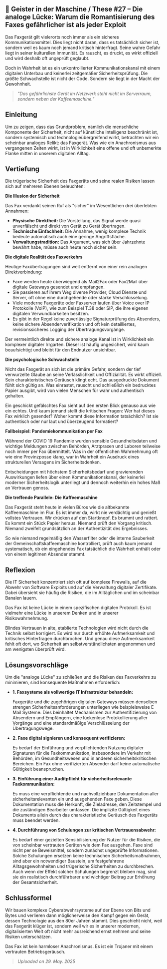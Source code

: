 ## 👻 Geister in der Maschine / These #27 – Die analoge Lücke: Warum die Romantisierung des Faxes gefährlicher ist als jeder Exploit

Das Faxgerät gilt vielerorts noch immer als ein sicheres Kommunikationsmittel. Dies liegt nicht daran, dass es tatsächlich sicher ist, sondern weil es kaum noch jemand kritisch hinterfragt. Seine wahre Gefahr liegt in seiner kulturellen Immunität. Es rauscht, es druckt, es wirkt offiziell und wird deshalb oft ungeprüft geglaubt.

Doch in Wahrheit ist es ein unkontrollierter Kommunikationskanal mit einem digitalen Unterbau und keinerlei zeitgemäßer Sicherheitsprüfung. Die größte Schwachstelle ist nicht der Code. Sondern sie liegt in der Macht der Gewohnheit.

> *"Das gefährlichste Gerät im Netzwerk steht nicht im Serverraum, sondern neben der Kaffeemaschine."*

## Einleitung

Um zu zeigen, dass das Grundproblem, nämlich die menschliche Komponente der Sicherheit, nicht auf künstliche Intelligenz beschränkt ist, sondern systemisch und technologieübergreifend wirkt, betrachten wir ein scheinbar analoges Relikt: das Faxgerät. Was wie ein Anachronismus aus vergangenen Zeiten wirkt, ist in Wirklichkeit eine offene und oft unbemerkte Flanke mitten in unserem digitalen Alltag.

## Vertiefung

Die trügerische Sicherheit des Faxgeräts und seine realen Risiken lassen sich auf mehreren Ebenen beleuchten:

   
**Die Illusion der Sicherheit**

  
Das Fax verdankt seinen Ruf als "sicher" im Wesentlichen drei überlebten Annahmen:

- **Physische Direktheit:** Die Vorstellung, das Signal werde quasi unverfälscht und direkt von Gerät zu Gerät übertragen.
- **Technische Einfachheit:** Die Annahme, wenig komplexe Technik bedeute automatisch auch eine geringe Angriffsfläche.
- **Verwaltungstradition:** Das Argument, was sich über Jahrzehnte bewährt habe, müsse auch heute noch sicher sein.
 
   
**Die digitale Realität des Faxverkehrs**

  
Heutige Faxübertragungen sind weit entfernt von einer rein analogen Direktverbindung:

- Faxe werden heute überwiegend als Mail2Fax oder Fax2Mail über digitale Gateways gesendet und empfangen.
- Sie passieren auf ihrem Weg diverse Provider, Cloud Dienste und Server, oft ohne eine durchgehende oder starke Verschlüsselung.
- Viele moderne Faxgeräte oder Faxserver laufen über Voice over IP Protokolle (VoIP), wie zum Beispiel T.38 oder SIP, die ihre eigenen digitalen Verwundbarkeiten besitzen.
- Es gibt in der Regel keine zuverlässige Signaturprüfung des Absenders, keine sichere Absenderverifikation und oft kein detailliertes, revisionssicheres Logging der Übertragungsvorgänge.
 
Der vermeintlich direkte und sichere analoge Kanal ist in Wirklichkeit ein komplexer digitaler Irrgarten. Dieser ist häufig ungesichert, wird kaum beaufsichtigt und bleibt für den Endnutzer unsichtbar.

   
**Die psychologische Schwachstelle**

  
Nicht das Faxgerät an sich ist die primäre Gefahr, sondern der tief verwurzelte Glaube an seine Verlässlichkeit und Offizialität. Es wirkt offiziell. Sein charakteristisches Geräusch klingt echt. Das ausgedruckte Dokument fühlt sich gültig an. Was einrastet, rauscht und schließlich ein bedrucktes Papier ausgibt, wird von vielen Menschen für wahr und authentisch gehalten.

Ein geschickt gefälschtes Fax sieht auf den ersten Blick genauso aus wie ein echtes. Und kaum jemand stellt die kritischen Fragen: Wer hat dieses Fax wirklich gesendet? Woher kommt diese Information tatsächlich? Ist sie authentisch oder nur laut und überzeugend formatiert?

   
**Fallbeispiel: Pandemiekommunikation per Fax**

  
Während der COVID 19 Pandemie wurden sensible Gesundheitsdaten und wichtige Meldungen zwischen Behörden, Arztpraxen und Laboren teilweise noch immer per Fax übermittelt. Was in der öffentlichen Wahrnehmung oft wie eine Provinzposse klang, war in Wahrheit ein Ausdruck eines strukturellen Versagens im Sicherheitsdenken.

Entscheidungen mit höchstem Sicherheitsbedarf und gravierenden Auswirkungen liefen über einen Kommunikationskanal, der keinerlei moderner Sicherheitslogik unterliegt und dennoch weiterhin ein hohes Maß an Vertrauen genoss.

   
**Die treffende Parallele: Die Kaffeemaschine**

  
Das Faxgerät steht heute in vielen Büros wie die altbekannte Kaffeemaschine im Flur. Es ist immer da, wirkt nie verdächtig und genießt vollstes Vertrauen. Wir drücken auf den Startknopf. Es brummt und rattert. Es kommt ein Stück Papier heraus. Niemand prüft den Vorgang kritisch. Niemand zweifelt grundsätzlich an der Authentizität des Ergebnisses.

So wie niemand regelmäßig den Wasserfilter oder die interne Sauberkeit der Gemeinschaftskaffeemaschine kontrolliert, prüft auch kaum jemand systematisch, ob ein eingehendes Fax tatsächlich die Wahrheit enthält oder von einem legitimen Absender stammt.

## Reflexion

Die IT Sicherheit konzentriert sich oft auf komplexe Firewalls, auf die Abwehr von Software Exploits und auf die Verwaltung digitaler Zertifikate. Dabei übersieht sie häufig die Risiken, die im Alltäglichen und im scheinbar Banalen lauern.

Das Fax ist keine Lücke in einem spezifischen digitalen Protokoll. Es ist vielmehr eine Lücke in unserem Denken und in unserer Risikowahrnehmung.

Blindes Vertrauen in alte, etablierte Technologien wird nicht durch die Technik selbst korrigiert. Es wird nur durch erhöhte Aufmerksamkeit und kritisches Hinterfragen durchbrochen. Und genau diese Aufmerksamkeit fehlt oft dort, wo Sicherheit am selbstverständlichsten angenommen und am wenigsten überprüft wird.

## Lösungsvorschläge

Um die "analoge Lücke" zu schließen und die Risiken des Faxverkehrs zu minimieren, sind konsequente Maßnahmen erforderlich:

  
- **1. Faxsysteme als vollwertige IT Infrastruktur behandeln:**  
      
    Faxgeräte und die zugehörigen digitalen Gateways müssen denselben strengen Sicherheitsanforderungen unterliegen wie beispielsweise E Mail Systeme. Dies beinhaltet Mechanismen zur Authentifizierung von Absendern und Empfängern, eine lückenlose Protokollierung aller Vorgänge und eine standardmäßige Verschlüsselung der Übertragungswege.
- **2. Faxe digital signieren und konsequent verifizieren:**  
      
    Es bedarf der Einführung und verpflichtenden Nutzung digitaler Signaturen für die Faxkommunikation, insbesondere im Verkehr mit Behörden, im Gesundheitswesen und in anderen sicherheitskritischen Bereichen. Ein Fax ohne verifizierten Absender darf keine automatische Gültigkeit beanspruchen.
- **3. Einführung einer Auditpflicht für sicherheitsrelevante Faxkommunikation:**  
      
    Es muss eine verpflichtende und nachvollziehbare Dokumentation aller sicherheitsrelevanten ein und ausgehenden Faxe geben. Diese Dokumentation muss die Herkunft, die Zieladresse, den Zeitstempel und die zuständigen Bearbeiter umfassen. Die implizite Gültigkeit eines Dokuments allein durch das charakteristische Geräusch des Faxgeräts muss beendet werden.
- **4. Durchführung von Schulungen zur kritischen Vertrauensabwehr:**  
      
    Es bedarf einer gezielten Sensibilisierung der Nutzer für die Risiken, die von scheinbar vertrauten Geräten wie dem Fax ausgehen. Faxe sind nicht per se Beweismittel, sondern zunächst ungeprüfte Informationen. Solche Schulungen ersetzen keine technischen Sicherheitsmaßnahmen, sind aber ein notwendiger Baustein, um festgefahrene Alltagsgewohnheiten und trügerische Sicherheiten zu durchbrechen. Auch wenn der Effekt solcher Schulungen begrenzt bleiben mag, sind sie ein realistisch durchführbarer und wichtiger Beitrag zur Erhöhung der Gesamtsicherheit.
 
## Schlussformel

Wir bauen komplexe Cyberabwehrsysteme auf der Ebene von Bits und Bytes und verlieren dann möglicherweise den Kampf gegen ein Gerät, dessen Technologie aus den 80er Jahren stammt. Dies geschieht nicht, weil das Faxgerät klüger ist, sondern weil wir es in unserer modernen, digitalisierten Welt oft nicht mehr ausreichend ernst nehmen und seine Risiken unterschätzen.

Das Fax ist kein harmloser Anachronismus. Es ist ein Trojaner mit einem vertrauten Betriebsgeräusch.

> *Uploaded on 29. May. 2025*